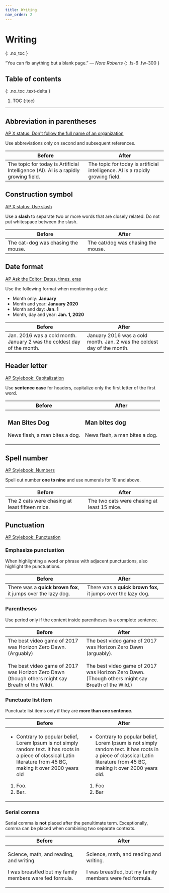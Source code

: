 ```yaml
---
title: Writing
nav_order: 2
---
```


# Writing
{: .no_toc }

&ldquo;You can fix anything but a blank page.&rdquo;
&mdash; *Nora Roberts*
{: .fs-6 .fw-300 }

## Table of contents
{: .no_toc .text-delta }

1. TOC
{:toc}

---

## Abbreviation in parentheses

<a
  class="label label-ap"
  href="https://x.com/APStylebook/status/1503764242851414019/">
  AP X status: Don't follow the full name of an organization
</a>

Use abbreviations only on second and subsequent references.

<div class="code-example" markdown="1">
  <table>
    <thead>
      <tr>
        <th>Before</th>
        <th>After</th>
      </tr>
    </thead>
    <tbody>
      <tr>
        <td>
          The topic for today is Artificial Intelligence (AI). AI is a rapidly
          growing field.
        </td>
        <td>
          The topic for today is artificial intelligence. AI is a rapidly
          growing field.
        </td>
      </tr>
    </tbody>
  </table>
</div>

## Construction symbol

<a
  class="label label-ap"
  href="https://x.com/APStylebook/status/1134132921223266306/">
  AP X status: Use slash
</a>

Use a **slash** to separate two or more words that are closely related. Do not
put whitespace between the slash.

<div class="code-example" markdown="1">
  <table>
    <thead>
      <tr>
        <th>Before</th>
        <th>After</th>
      </tr>
    </thead>
    <tbody>
      <tr>
        <td>
          The cat-dog was chasing the mouse.
        </td>
        <td>
          The cat/dog was chasing the mouse.
        </td>
      </tr>
    </tbody>
  </table>
</div>

## Date format

<a
  class="label label-ap"
  href="https://apstylebook.com/ask_the_editors/style_guidance#ask_dates">
  AP Ask the Editor: Dates, times, eras
</a>

Use the following format when mentioning a date:

- Month only: **January**
- Month and year: **January 2020**
- Month and day: **Jan. 1**
- Month, day and year: **Jan. 1, 2020**

<div class="code-example" markdown="1">
  <table>
    <thead>
      <tr>
        <th>Before</th>
        <th>After</th>
      </tr>
    </thead>
    <tbody>
      <tr>
        <td>
          Jan. 2016 was a cold month. January 2 was the coldest day of the
          month.
        </td>
        <td>
          January 2016 was a cold month. Jan. 2 was the coldest day of the
          month.
        </td>
      </tr>
    </tbody>
  </table>
</div>

## Header letter

<a
  class="label label-ap"
  href="https://libguides.csusb.edu/APstylebook/capitalization/">
  AP Stylebook: Capitalization
</a>

Use **sentence case** for headers, capitalize only the first letter of the first
word.

<div class="code-example" markdown="1">
  <table>
    <thead>
      <tr>
        <th>Before</th>
        <th>After</th>
      </tr>
    </thead>
    <tbody>
      <tr>
        <td>
          <h3>Man Bites Dog</h3>
          <p>News flash, a man bites a dog.</p>
        </td>
        <td>
          <h3>Man bites dog</h3>
          <p>News flash, a man bites a dog.</p>
        </td>
      </tr>
    </tbody>
  </table>
</div>

## Spell number

<a
  class="label label-ap"
  href="https://libguides.csusb.edu/APstylebook/numbers/">
  AP Stylebook: Numbers
</a>

Spell out number **one to nine** and use numerals for 10 and above.

<div class="code-example" markdown="1">
  <table>
    <thead>
      <tr>
        <th>Before</th>
        <th>After</th>
      </tr>
    </thead>
    <tbody>
      <tr>
        <td>
          The 2 cats were chasing at least fifteen mice.
        </td>
        <td>
          The two cats were chasing at least 15 mice.
        </td>
      </tr>
    </tbody>
  </table>
</div>

## Punctuation

<a
  class="label label-ap"
  href="https://libguides.csusb.edu/APstylebook/punctuation/">
  AP Stylebook: Punctuation
</a>

### Emphasize punctuation

When highlighting a word or phrase with adjacent punctuations, also highlight
the punctuations.

<div class="code-example" markdown="1">
  <table>
    <thead>
      <tr>
        <th>Before</th>
        <th>After</th>
      </tr>
    </thead>
    <tbody>
      <tr>
        <td>
          There was a <b>quick brown fox</b>, it jumps over the lazy dog.
        </td>
        <td>
          There was a <b>quick brown fox,</b> it jumps over the lazy dog.
        </td>
      </tr>
    </tbody>
  </table>
</div>

### Parentheses

Use period only if the content inside parentheses is a complete sentence.

<div class="code-example" markdown="1">
  <table>
    <thead>
      <tr>
        <th>Before</th>
        <th>After</th>
      </tr>
    </thead>
    <tbody>
      <tr>
        <td>
          The best video game of 2017 was Horizon Zero Dawn. (Arguably)
          <br>
          <br>
          The best video game of 2017 was Horizon Zero Dawn (though others might say Breath of the Wild).
        </td>
        <td>
          The best video game of 2017 was Horizon Zero Dawn (arguably).
          <br>
          <br>
          The best video game of 2017 was Horizon Zero Dawn. (Though others might say Breath of the Wild.)
        </td>
      </tr>
    </tbody>
  </table>
</div>

### Punctuate list item

Punctuate list items only if they are **more than one sentence.**

<div class="code-example" markdown="1">
  <table>
    <thead>
      <tr>
        <th>Before</th>
        <th>After</th>
      </tr>
    </thead>
    <tbody>
      <tr>
        <td>
          <ul>
            <li>
              Contrary to popular belief, Lorem Ipsum is not simply random text.
              It has roots in a piece of classical Latin literature from 45 BC,
              making it over 2000 years old
            </li>
          </ul>
          <ol>
            <li>Foo.</li>
            <li>Bar.</li>
          </ol>
        </td>
        <td>
          <ul>
            <li>
              Contrary to popular belief, Lorem Ipsum is not simply random text.
              It has roots in a piece of classical Latin literature from 45 BC,
              making it over 2000 years old.
            </li>
          </ul>
          <ol>
            <li>Foo</li>
            <li>Bar</li>
          </ol>
        </td>
      </tr>
    </tbody>
  </table>
</div>

### Serial comma

Serial comma is **not** placed after the penultimate term. Exceptionally, comma
can be placed when combining two separate contexts.

<div class="code-example" markdown="1">
  <table>
    <thead>
      <tr>
        <th>Before</th>
        <th>After</th>
      </tr>
    </thead>
    <tbody>
      <tr>
        <td>
          <p>Science, math, and reading, and writing.</p>
          <p>I was breastfed but my family members were fed formula.</p>
        </td>
        <td>
          <p>Science, math, and reading and writing.</p>
          <p>I was breastfed, but my family members were fed formula.</p>
        </td>
      </tr>
    </tbody>
  </table>
</div>
